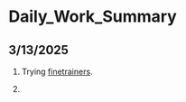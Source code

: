 # Daily_Work_Summary


## 3/13/2025

1. Trying [finetrainers](https://github.com/a-r-r-o-w/finetrainers?tab=readme-ov-file#training).

2. 
